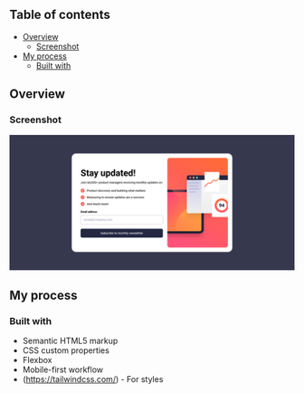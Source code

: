 ## Table of contents

-   [Overview](#overview)
    -   [Screenshot](#screenshot)
-   [My process](#my-process)
    -   [Built with](#built-with)

## Overview

### Screenshot

![](./screenshot.png)

## My process

### Built with

-   Semantic HTML5 markup
-   CSS custom properties
-   Flexbox
-   Mobile-first workflow
-   (https://tailwindcss.com/) - For styles
